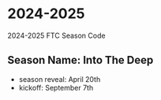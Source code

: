 # 2024-2025
2024-2025 FTC Season Code

## Season Name: Into The Deep
- season reveal: April 20th
- kickoff: September 7th
